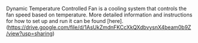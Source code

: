 Dynamic Temperature Controlled Fan is a cooling system that controls the fan speed based on temperature. More detailed information and instructions for how to set up and run it can be found [here].(https://drive.google.com/file/d/1AsUkZmdnFKCcXkQXdbvysnX4beam0b9Z/view?usp=sharing)
